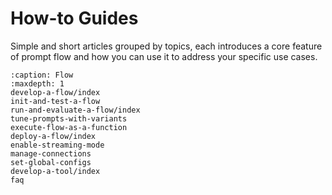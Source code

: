# How-to Guides

Simple and short articles grouped by topics, each introduces a core feature of prompt flow and how you can use it to address your specific use cases.

```{toctree}
:caption: Flow
:maxdepth: 1
develop-a-flow/index
init-and-test-a-flow
run-and-evaluate-a-flow/index
tune-prompts-with-variants
execute-flow-as-a-function
deploy-a-flow/index
enable-streaming-mode
manage-connections
set-global-configs
develop-a-tool/index
faq
```
